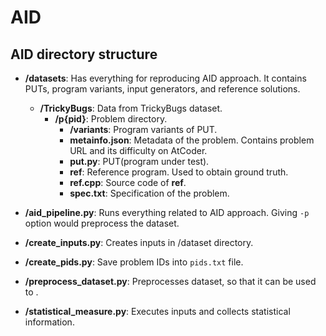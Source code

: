 # AID

## AID directory structure
- **/datasets**: Has everything for reproducing AID approach. It contains PUTs, program variants, input generators, and reference solutions.
  - **/TrickyBugs**: Data from TrickyBugs dataset.
    - **/p{pid}**: Problem directory.
      - **/variants**: Program variants of PUT.
      - **metainfo.json**: Metadata of the problem. Contains problem URL and its difficulty on AtCoder.
      - **put.py**: PUT(program under test).
      - **ref**: Reference program. Used to obtain ground truth. 
      - **ref.cpp**: Source code of **ref**.
      - **spec.txt**: Specification of the problem.

- **/aid_pipeline.py**: Runs everything related to AID approach. Giving `-p` option would preprocess the dataset.
- **/create_inputs.py**: Creates inputs in /dataset directory.
- **/create_pids.py**: Save problem IDs into `pids.txt` file.
- **/preprocess_dataset.py**: Preprocesses dataset, so that it can be used to .
- **/statistical_measure.py**: Executes inputs and collects statistical information.